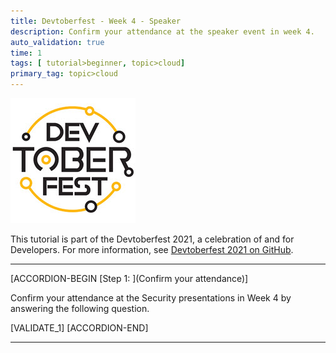 ```yaml
---
title: Devtoberfest - Week 4 - Speaker
description: Confirm your attendance at the speaker event in week 4.
auto_validation: true
time: 1
tags: [ tutorial>beginner, topic>cloud]
primary_tag: topic>cloud
---
```


![Devtoberfest](Devtoberfest.jpg)

This tutorial is part of the Devtoberfest 2021, a celebration of and for Developers. For more information, see [Devtoberfest 2021 on GitHub](https://github.com/SAP-samples/devtoberfest-2021).

---

[ACCORDION-BEGIN [Step 1: ](Confirm your attendance)]

Confirm your attendance at the Security presentations in Week 4 by answering the following question.

[VALIDATE_1]
[ACCORDION-END]

---
